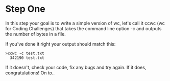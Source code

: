 # Step One
In this step your goal is to write a simple version of wc, let's call it ccwc (wc for Coding Challenges) that takes the command line option -c and outputs the number of bytes in a file.

If you've done it right your output should match this:

```plain
>ccwc -c test.txt
  342190 test.txt
```

If it doesn't, check your code, fix any bugs and try again. If it does, congratulations! On to..